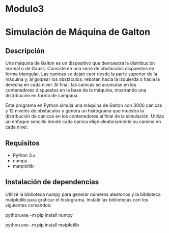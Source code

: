 # Modulo3
# Simulación de Máquina de Galton


## Descripción

Una máquina de Galton es un dispositivo que demuestra la distribución normal o de Gauss. Consiste en una serie de obstáculos dispuestos en forma triangular. Las canicas se dejan caer desde la parte superior de la máquina y, al golpear los obstáculos, rebotan hacia la izquierda o hacia la derecha en cada nivel. Al final, las canicas se acumulan en los contenedores dispuestos en la base de la máquina, mostrando una distribución en forma de campana.

Este programa en Python simula una máquina de Galton con 3000 canicas y 12 niveles de obstáculos y genera un histograma que muestra la distribución de canicas en los contenedores al final de la simulación. Utiliza un enfoque sencillo donde cada canica elige aleatoriamente su camino en cada nivel.

## Requisitos

- Python 3.x
- numpy
- matplotlib

## Instalación de dependencias

Utilizé la biblioteca numpy para generar números aleatorios y la biblioteca matplotlib para graficar el histograma. 
Instalé las bibliotecas con los siguientes comandos:

python.exe -m pip install numpy 

python.exe -m pip install matplotlib 



